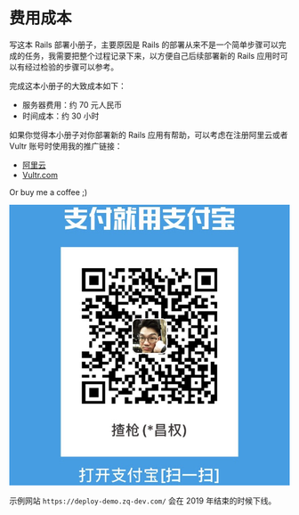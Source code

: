 # 费用成本

写这本 Rails 部署小册子，主要原因是 Rails 的部署从来不是一个简单步骤可以完成的任务，我需要把整个过程记录下来，以方便自己后续部署新的 Rails 应用时可以有经过检验的步骤可以参考。

完成这本小册子的大致成本如下：

- 服务器费用：约 70 元人民币
- 时间成本：约 30 小时

如果你觉得本小册子对你部署新的 Rails 应用有帮助，可以考虑在注册阿里云或者 Vultr 账号时使用我的推广链接：

- [阿里云](https://promotion.aliyun.com/ntms/yunparter/invite.html?userCode=3tfq70ed)
- [Vultr.com](https://www.vultr.com/?ref=7367765)

Or buy me a coffee ;)

![Alipay](images/alipay.jpg)

示例网站 `https://deploy-demo.zq-dev.com/` 会在 2019 年结束的时候下线。
